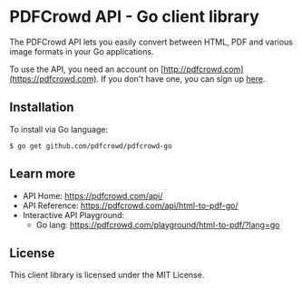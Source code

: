 # PDFCrowd API - Go client library

The PDFCrowd API lets you easily convert between HTML, PDF and various image
formats in your Go applications.

To use the API, you need an account on
[http://pdfcrowd.com](https://pdfcrowd.com). If you don't have one, you
can sign up [here](https://pdfcrowd.com/pricing/api/).

## Installation

To install via Go language:

    $ go get github.com/pdfcrowd/pdfcrowd-go

## Learn more

* API Home:  <https://pdfcrowd.com/api/>
* API Reference:  <https://pdfcrowd.com/api/html-to-pdf-go/>
* Interactive API Playground:
  * Go lang: <https://pdfcrowd.com/playground/html-to-pdf/?lang=go>

## License

This client library is licensed under the MIT License.
